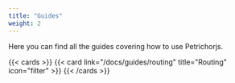 ```yaml
---
title: "Guides"
weight: 2
---
```


Here you can find all the guides covering how to use Petrichorjs.

{{< cards >}}
{{< card link="/docs/guides/routing" title="Routing" icon="filter" >}}
{{< /cards >}}
